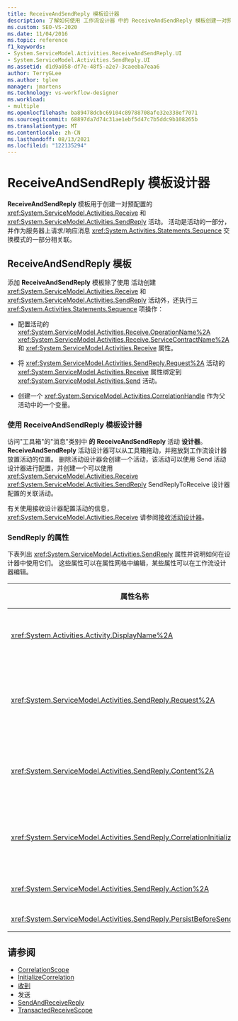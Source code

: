 ```yaml
---
title: ReceiveAndSendReply 模板设计器
description: 了解如何使用 工作流设计器 中的 ReceiveAndSendReply 模板创建一对预配置的 Receive 和 SendReply 活动。
ms.custom: SEO-VS-2020
ms.date: 11/04/2016
ms.topic: reference
f1_keywords:
- System.ServiceModel.Activities.ReceiveAndSendReply.UI
- System.ServiceModel.Activities.SendReply.UI
ms.assetid: d1d9a058-df7e-48f5-a2e7-3caeeba7eaa6
author: TerryGLee
ms.author: tglee
manager: jmartens
ms.technology: vs-workflow-designer
ms.workload:
- multiple
ms.openlocfilehash: ba89478dcbc69104c89788708afe32e338ef7071
ms.sourcegitcommit: 68897da7d74c31ae1ebf5d47c7b5ddc9b108265b
ms.translationtype: MT
ms.contentlocale: zh-CN
ms.lasthandoff: 08/13/2021
ms.locfileid: "122135294"
---
```

# <a name="receiveandsendreply-template-designer"></a>ReceiveAndSendReply 模板设计器

**ReceiveAndSendReply** 模板用于创建一对预配置的 <xref:System.ServiceModel.Activities.Receive> 和 <xref:System.ServiceModel.Activities.SendReply> 活动。 活动是活动的一部分，并作为服务器上请求/响应消息 <xref:System.Activities.Statements.Sequence> 交换模式的一部分相关联。

## <a name="the-receiveandsendreply-template"></a>ReceiveAndSendReply 模板

添加 **ReceiveAndSendReply** 模板除了使用 活动创建 <xref:System.ServiceModel.Activities.Receive> 和 <xref:System.ServiceModel.Activities.SendReply> 活动外，还执行三 <xref:System.Activities.Statements.Sequence> 项操作：

- 配置活动的 <xref:System.ServiceModel.Activities.Receive.OperationName%2A> <xref:System.ServiceModel.Activities.Receive.ServiceContractName%2A> 和 <xref:System.ServiceModel.Activities.Receive> 属性。

- 将 <xref:System.ServiceModel.Activities.SendReply.Request%2A> 活动的 <xref:System.ServiceModel.Activities.Receive> 属性绑定到 <xref:System.ServiceModel.Activities.Send> 活动。

- 创建一个 <xref:System.ServiceModel.Activities.CorrelationHandle> 作为父活动中的一个变量。

### <a name="use-the-receiveandsendreply-template-designer"></a>使用 ReceiveAndSendReply 模板设计器

访问"工具箱"的"消息"类别中 **的** **ReceiveAndSendReply** 活动 **设计器**。 **ReceiveAndSendReply** 活动设计器可以从工具箱拖动，并拖放到工作流设计器放置活动的位置。 删除活动设计器会创建一个活动，该活动可以使用 Send 活动设计器进行配置，并创建一个可以使用 <xref:System.ServiceModel.Activities.Receive>  <xref:System.ServiceModel.Activities.SendReply> SendReplyToReceive 设计器配置的关联活动。

有关使用接收设计器配置活动的信息， <xref:System.ServiceModel.Activities.Receive> 请参阅[接收活动设计器](../workflow-designer/receive-activity-designer.md)。

### <a name="properties-of-sendreply"></a>SendReply 的属性

下表列出 <xref:System.ServiceModel.Activities.SendReply> 属性并说明如何在设计器中使用它们。 这些属性可以在属性网格中编辑，某些属性可以在工作流设计器编辑。

| 属性名称 | 必选 | 使用情况 |
|-|----------|-|
| <xref:System.Activities.Activity.DisplayName%2A> | 错误 | <xref:System.ServiceModel.Activities.SendReply> 活动的可选友好名称。 默认值为 SendReplyToReceive。<br /><br /> 虽然不严格要求对友好项使用非默认值，但 <xref:System.Activities.Activity.DisplayName%2A> 最好使用此类值。 |
| <xref:System.ServiceModel.Activities.SendReply.Request%2A> | 正确 | 对与此 <xref:System.ServiceModel.Activities.Receive> 活动配对的 <xref:System.ServiceModel.Activities.SendReply> 活动的引用。 此属性不能为 **null**。 <xref:System.ServiceModel.Activities.Receive><xref:System.ServiceModel.Activities.SendReply>和 活动在服务器上一起用于为请求/响应消息传送模式建模。 此属性指定配对的 <xref:System.ServiceModel.Activities.Send> 活动。 在设计器中，无法编辑此属性，因为它会自动绑定到 <xref:System.ServiceModel.Activities.Send> 从中创建活动 <xref:System.ServiceModel.Activities.SendReply> 的活动。 |
| <xref:System.ServiceModel.Activities.SendReply.Content%2A> | 错误 | 指定要接收的消息或参数内容。 它可为 <xref:System.ServiceModel.Activities.ReceiveMessageContent> 活动或 <xref:System.ServiceModel.Activities.ReceiveParametersContent> 活动。 通过单击属性网格中"内容"字段旁边的省略号按钮，或单击"接收活动设计器"图面上"内容"标签旁边的"定义"按钮来编辑此属性。  两者都显示 **"内容定义"** 对话框。 有关如何使用此框的详细信息，请参阅内容 [定义对话框](../workflow-designer/content-definition-dialog-box.md) 主题。 |
| <xref:System.ServiceModel.Activities.SendReply.CorrelationInitializers%2A> | 错误 | 指定在工作流中对配置此 <xref:System.ServiceModel.Activities.CorrelationInitializer> 活动的多个 <xref:System.ServiceModel.Activities.CorrelationHandle> 对象进行初始化的 <xref:System.ServiceModel.Activities.Receive> 对象的集合。 单击属性网格中属性旁边的省略号 <xref:System.ServiceModel.Activities.SendReply.CorrelationInitializers%2A> 按钮，打开" **添加相关初始值设置项** "对话框。 有关使用此框的详细信息，请参阅添加 [CorrelationInitializers 对话框](../workflow-designer/add-correlationinitializers-dialog-box.md) 主题。 |
| <xref:System.ServiceModel.Activities.SendReply.Action%2A> | 错误 | 指定消息的操作标头。 如果未显式设置，则其值默认为：<br /><br /> `https://tempuri.org/{service contract namespace}/{service contract name}/{operation name}` |
| <xref:System.ServiceModel.Activities.SendReply.PersistBeforeSend%2A> | 错误 | 指定在发送回复消息前是否应保留工作流实例。 默认值是 **false** 秒。 |

## <a name="see-also"></a>请参阅

- [CorrelationScope](../workflow-designer/correlationscope-activity-designer.md)
- [InitializeCorrelation](../workflow-designer/initializecorrelation-activity-designer.md)
- [收到](../workflow-designer/receive-activity-designer.md)
- 发送
- [SendAndReceiveReply](../workflow-designer/sendandreceivereply-template-designer.md)
- [TransactedReceiveScope](../workflow-designer/transactedreceivescope-activity-designer.md)